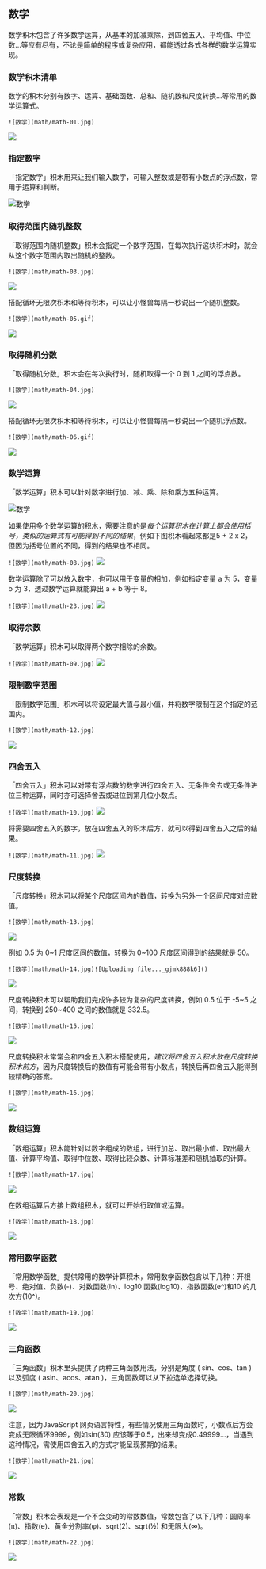 ## 数学

数学积木包含了许多数学运算，从基本的加减乘除，到四舍五入、平均值、中位数...等应有尽有，不论是简单的程序或复杂应用，都能透过各式各样的数学运算实现。

### 数学积木清单

数学的积木分别有数字、运算、基础函数、总和、随机数和尺度转换...等常用的数学运算式。

```![数学](math/math-01.jpg)```

![](math/upload_d1c8bbcfcd83e1a75e18857fdecc1b0f.png)



### 指定数字

「指定数字」积木用来让我们输入数字，可输入整数或是带有小数点的浮点数，常用于运算和判断。

![数学](math/math-02.jpg)


### 取得范围内随机整数

「取得范围内随机整数」积木会指定一个数字范围，在每次执行这块积木时，就会从这个数字范围内取出随机的整数。

```![数学](math/math-03.jpg)```


![](math/upload_29f3e4a7463190ae3f2a9e3b9f031e97.png)


搭配循环无限次积木和等待积木，可以让小怪兽每隔一秒说出一个随机整数。

```![数学](math/math-05.gif)```


![](math/upload_1a99ebff4f17e890aedc046d6cdfbf13.gif)



### 取得随机分数

「取得随机分数」积木会在每次执行时，随机取得一个 0 到 1 之间的浮点数。

```![数学](math/math-04.jpg)```

![](math/upload_6be241f338bec92416cfdf03610a8eda.png)




搭配循环无限次积木和等待积木，可以让小怪兽每隔一秒说出一个随机浮点数。

```![数学](math/math-06.gif)```


![](math/upload_0e48c7c544fd464e89cf892aeab62892.gif)



### 数学运算

「数学运算」积木可以针对数字进行加、减、乘、除和乘方五种运算。

![数学](math/math-07.jpg)


如果使用多个数学运算的积木，需要注意的是*每个运算积木在计算上都会使用括号，类似的运算式有可能得到不同的结果*，例如下图积木看起来都是5 + 2 x 2，但因为括号位置的不同，得到的结果也不相同。

```![数学](math/math-08.jpg)```
![](math/upload_6b2f08cc14fd02d7950cd02529ef2f82.jpg)



数学运算除了可以放入数字，也可以用于变量的相加，例如指定变量 a 为 5，变量 b 为 3，透过数学运算就能算出 a + b 等于 8。

```![数学](math/math-23.jpg)```
![](math/upload_849725911c5a02d0056710c11cc79394.png)


### 取得余数

「数学运算」积木可以取得两个数字相除的余数。

```![数学](math/math-09.jpg)```
![](math/upload_1602c8514bc2334c227b4d36469d3644.png)



### 限制数字范围

「限制数字范围」积木可以将设定最大值与最小值，并将数字限制在这个指定的范围内。

```![数学](math/math-12.jpg)```

![](math/upload_e52951bf6667bf3c9391ee0a5e28ee4a.png)



### 四舍五入

「四舍五入」积木可以对带有浮点数的数字进行四舍五入、无条件舍去或无条件进位三种运算，同时亦可选择舍去或进位到第几位小数点。

```![数学](math/math-10.jpg)```
![](math/upload_db4e9b77d848e83b2f870c91d64e7800.png)


将需要四舍五入的数字，放在四舍五入的积木后方，就可以得到四舍五入之后的结果。

```![数学](math/math-11.jpg)```
![](math/upload_07c8fc616442712daebf914cd03225aa.png)



### 尺度转换

「尺度转换」积木可以将某个尺度区间内的数值，转换为另外一个区间尺度对应数值。

```![数学](math/math-13.jpg)```


![](math/upload_ca5150ec5033e3a47699a541d951e893.png)


例如 0.5 为 0~1 尺度区间的数值，转换为 0~100 尺度区间得到的结果就是 50。

```![数学](math/math-14.jpg)![Uploading file..._gjmk888k6]()```

![](math/upload_38b30ddbe84c04c851b6e11b698fca8c.jpg)



尺度转换积木可以帮助我们完成许多较为复杂的尺度转换，例如 0.5 位于 -5~5 之间，转换到 250~400 之间的数值就是 332.5。

```![数学](math/math-15.jpg)```

![](math/upload_7cbbc2874028f217ed37ef0ef72b4c09.jpg)


尺度转换积木常常会和四舍五入积木搭配使用，*建议将四舍五入积木放在尺度转换积木前方*，因为尺度转换后的数值有可能会带有小数点，转换后再四舍五入能得到较精确的答案。

```![数学](math/math-16.jpg)```

![](math/upload_e1ce4490809efa423df2ed35e25c8b72.jpg)



### 数组运算

「数组运算」积木能针对以数字组成的数组，进行加总、取出最小值、取出最大值、计算平均值、取得中位数、取得比较众数、计算标准差和随机抽取的计算。

```![数学](math/math-17.jpg)```


![](math/upload_bf129e0fe1b5b19e170e69dee966bba4.jpg)



在数组运算后方接上数组积木，就可以开始行取值或运算。

```![数学](math/math-18.jpg)```

![](math/upload_768f06c1ab0df9e9ac09b213cbdf6350.jpg)



### 常用数学函数

「常用数学函数」提供常用的数学计算积木，常用数学函数包含以下几种：开根号、绝对值、负数(-)、对数函数(ln)、log10 函数(log10)、指数函数(e^)和10 的几次方(10^)。

```![数学](math/math-19.jpg)```

![](math/upload_d2fe94565c95ebfb3971d8fba23b8aed.jpg)



### 三角函数

「三角函数」积木里头提供了两种三角函数用法，分别是角度 ( sin、cos、tan ) 以及弧度 ( asin、acos、atan )，三角函数可以从下拉选单选择切换。

```![数学](math/math-20.jpg)```

![](math/upload_23b0752c08190b8fb98414980f47d076.jpg)


注意，因为JavaScript 网页语言特性，有些情况使用三角函数时，小数点后方会变成无限循环9999，例如sin(30) 应该等于0.5，出来却变成0.49999...，当遇到这种情况，需使用四舍五入的方式才能呈现预期的结果。

```![数学](math/math-21.jpg)```

![](math/upload_e08b1a75c5af43eb95e965088d061f7b.jpg)



### 常数

「常数」积木会表现是一个不会变动的常数数值，常数包含了以下几种：圆周率(π)、指数(e)、黄金分割率(φ)、sqrt(2)、sqrt(½) 和无限大(∞)。

```![数学](math/math-22.jpg)```

![](math/upload_20dde89c350cda10c9fc1b08b0f242d7.jpg)


